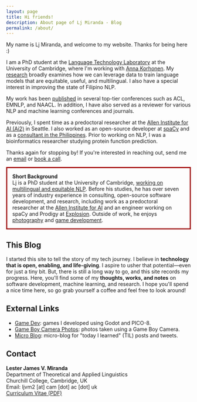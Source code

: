 ```yaml
---
layout: page
title: Hi friends!
description: About page of Lj Miranda - Blog
permalink: /about/
---
```


My name is Lj Miranda, and welcome to my website. Thanks for being here :)

I am a PhD student at the [Language Technology Laboratory](https://ltl.mmll.cam.ac.uk/) at the University of Cambridge, where I'm working with [Anna Korhonen](https://sites.google.com/site/annakorhonen/).
My [research](/research) broadly examines how we can leverage data to train language models that are equitable, useful, and multilingual.
I also have a special interest in improving the state of Filipino NLP.

My work has been [published](https://scholar.google.com/citations?user=2RtnNKEAAAAJ&hl=en) in several top-tier conferences such as ACL, EMNLP, and NAACL.
In addition, I have also served as a reviewer for various NLP and machine learning conferences and journals.

Previously, I spent time as a predoctoral researcher at the [Allen Institute for AI (Ai2)](https://allenai.org/) in Seattle. 
I also worked as an open-source developer at [spaCy](https://spacy.io/) and as a [consultant in the Philippines](https://thinkingmachin.es/).
Prior to working on NLP, I was a bioinformatics researcher studying protein function prediction.

Thanks again for stopping by!
If you're interested in reaching out, send me an [email](mailto:ljvm2@cam.ac.uk) or [book a call](https://calendar.app.google/5bbwr5HHsbSFaodu5).

<p style="border:3px; border-style:solid; border-color:#a00000; padding: 1em;">
<b>Short Background</b><br>
Lj is a PhD student at the University of Cambridge, <a href="https://ltl.mmll.cam.ac.uk/">working on multilingual and equitable NLP</a>.
Before his studies, he has over seven years of industry experience in consulting, open-source software development, and research, including work as a predoctoral researcher at the <a href="https://allenai.org">Allen Institute for AI</a> and an engineer working on spaCy and Prodigy at <a href="https://explosion.ai">Explosion</a>.
Outside of work, he enjoys <a href="https://ljvmiranda921.github.io/gallery">photography</a> and <a href="https://ljvmiranda921.itch.io">game development</a>.
</p>

## This Blog

I started this site to tell the story of my tech journey. I believe in
**technology that is open, enabling, and life-giving**. I aspire to usher that
potential&mdash;even for just a tiny bit. But, there is still a long way to go,
and this site records my progress.
Here, you'll find some of my **thoughts, works, and notes** on software
development, machine learning, and research. I hope you'll spend a nice time
here, so go grab yourself a coffee and feel free to look around!



## External Links

- <i class="fab fa-itch-io"></i> [Game Dev](https://ljvmiranda921.itch.io): games I developed using Godot and PICO-8.
- <i class="fas fa-camera"></i> [Game Boy Camera Photos](https://ljvmiranda921.github.io/gallery): photos taken using a Game Boy Camera.
- <i class="fab fa-twitter"></i> [Micro Blog](https://ljvmiranda.micro.blog): micro-blog for "today I learned" (TIL) posts and tweets.

## Contact

**Lester James V. Miranda**  
Department of Theoretical and Applied Linguistics  
Churchill College, Cambridge, UK  
Email: ljvm2 [at] cam [dot] ac [dot] uk    
[Curriculum Vitae (PDF)](https://storage.googleapis.com/ljvmiranda/cv.pdf)

<script type="text/javascript" src="https://cdnjs.buymeacoffee.com/1.0.0/button.prod.min.js" data-name="bmc-button" data-slug="ljvmiranda921" data-color="#828282" data-emoji=""  data-font="Lato" data-text="Buy me a coffee" data-outline-color="#ffffff" data-font-color="#ffffff" data-coffee-color="#FFDD00" ></script>

<!-- <style>.bmc-button img{width: 35px !important;margin-bottom: 1px !important;box-shadow: none !important;border: none !important;vertical-align: middle !important;}.bmc-button{padding: 7px 10px 7px 10px !important;line-height: 35px !important;height:51px !important;min-width:217px !important;text-decoration: none !important;display:inline-flex !important;color:#ffffff !important;background-color:#5F7FFF !important;border-radius: 5px !important;border: 1px solid transparent !important;padding: 7px 10px 7px 10px !important;font-size: 28px !important;letter-spacing:0.6px !important;box-shadow: 0px 1px 2px rgba(190, 190, 190, 0.5) !important;-webkit-box-shadow: 0px 1px 2px 2px rgba(190, 190, 190, 0.5) !important;margin: 0 auto !important;font-family:'Cookie', cursive !important;-webkit-box-sizing: border-box !important;box-sizing: border-box !important;-o-transition: 0.3s all linear !important;-webkit-transition: 0.3s all linear !important;-moz-transition: 0.3s all linear !important;-ms-transition: 0.3s all linear !important;transition: 0.3s all linear !important;}.bmc-button:hover, .bmc-button:active, .bmc-button:focus {-webkit-box-shadow: 0px 1px 2px 2px rgba(190, 190, 190, 0.5) !important;text-decoration: none !important;box-shadow: 0px 1px 2px 2px rgba(190, 190, 190, 0.5) !important;opacity: 0.85 !important;color:#ffffff !important;}</style><link href="https://fonts.googleapis.com/css?family=Cookie" rel="stylesheet"><a class="bmc-button" target="_blank" href="https://www.buymeacoffee.com/ljvmiranda921"><img src="https://cdn.buymeacoffee.com/buttons/bmc-new-btn-logo.svg" alt="Buy me a coffee"><span style="margin-left:15px;font-size:28px !important;">Buy me a coffee</span></a> -->
